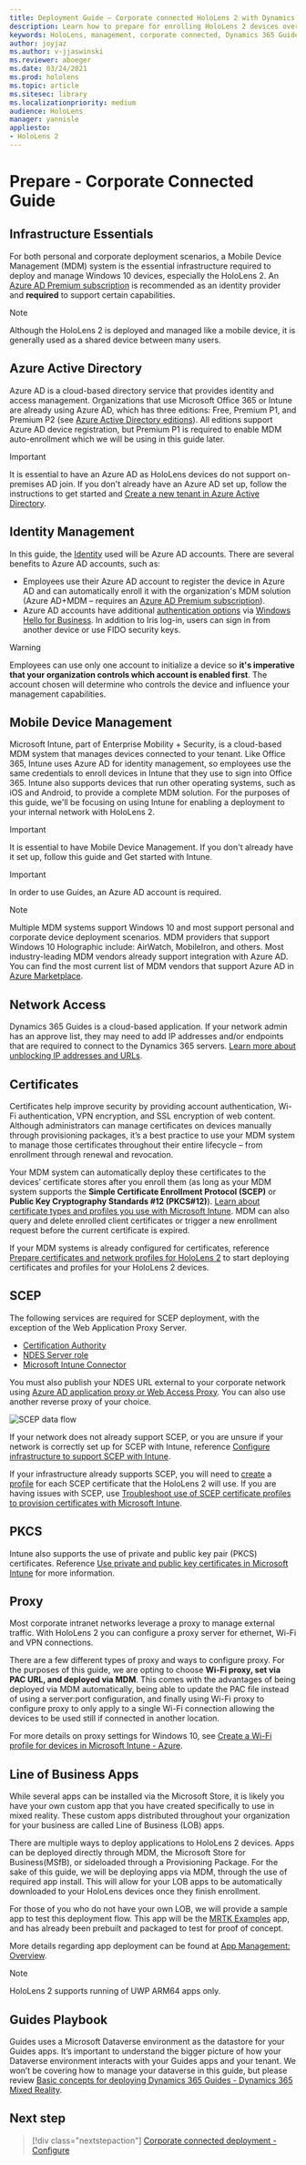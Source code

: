 ```yaml
---
title: Deployment Guide – Corporate connected HoloLens 2 with Dynamics 365 Guides - Prepare
description: Learn how to prepare for enrolling HoloLens 2 devices over a corporate connected network with Dynamics 365 Guides.
keywords: HoloLens, management, corporate connected, Dynamics 365 Guides, AAD, Azure AD, MDM, Mobile Device Management
author: joyjaz
ms.author: v-jjaswinski
ms.reviewer: aboeger
ms.date: 03/24/2021
ms.prod: hololens
ms.topic: article
ms.sitesec: library
ms.localizationpriority: medium
audience: HoloLens
manager: yannisle
appliesto:
- HoloLens 2
---
```


# Prepare - Corporate Connected Guide
## Infrastructure Essentials
For both personal and corporate deployment scenarios, a Mobile Device Management (MDM) system is the essential infrastructure required to deploy and manage Windows 10 devices, especially the HoloLens 2. An [Azure AD Premium subscription](https://docs.microsoft.com/azure/active-directory/fundamentals/active-directory-get-started-premium) is recommended as an identity provider and **required** to support certain capabilities.

> [!NOTE]
> Although the HoloLens 2 is deployed and managed like a mobile device, it is generally used as a shared device between many users.

## Azure Active Directory
Azure AD is a cloud-based directory service that provides identity and access management. Organizations that use Microsoft Office 365 or Intune are already using Azure AD, which has three editions: Free, Premium P1, and Premium P2 (see [Azure Active Directory editions](https://azure.microsoft.com/documentation/articles/active-directory-editions)). All editions support Azure AD device registration, but Premium P1 is required to enable MDM auto-enrollment which we will be using in this guide later.
> [!Important]
> It is essential to have an Azure AD as HoloLens devices do not support on-premises AD join. If you don't already have an Azure AD set up, follow the instructions to get started and [Create a new tenant in Azure Active Directory](https://docs.microsoft.com/azure/active-directory/fundamentals/active-directory-access-create-new-tenant).

## Identity Management
In this guide, the [Identity](https://docs.microsoft.com/hololens/hololens-identity) used will be Azure AD accounts. There are several benefits to Azure AD accounts, such as:
- Employees use their Azure AD account to register the device in Azure AD and can automatically enroll it with the organization's MDM solution (Azure AD+MDM – requires an [Azure AD Premium subscription](https://docs.microsoft.com/azure/active-directory/fundamentals/active-directory-get-started-premium)).
- Azure AD accounts have additional [authentication options](https://docs.microsoft.com/hololens/hololens-identity) via [Windows Hello for Business](https://docs.microsoft.com/windows/security/identity-protection/hello-for-business/hello-identity-verification). In addition to Iris log-in, users can sign in from another device or use FIDO security keys.

> [!WARNING] 
> Employees can use only one account to initialize a device so **it's imperative that your organization controls which account is enabled first**. The account chosen will determine who controls the device and influence your management capabilities.

## Mobile Device Management
Microsoft Intune, part of Enterprise Mobility + Security, is a cloud-based MDM system that manages devices connected to your tenant. Like Office 365, Intune uses Azure AD for identity management, so employees use the same credentials to enroll devices in Intune that they use to sign into Office 365. Intune also supports devices that run other operating systems, such as iOS and Android, to provide a complete MDM solution. For the purposes of this guide, we'll be focusing on using Intune for enabling a deployment to your internal network with HoloLens 2.
> [!Important] 
> It is essential to have Mobile Device Management. If you don't already have it set up, follow this guide and Get started with Intune.

> [!Important]
> In order to use Guides, an Azure AD account is required.

> [!Note] 
> Multiple MDM systems support Windows 10 and most support personal and corporate device deployment scenarios. MDM providers that support Windows 10 Holographic include: AirWatch, MobileIron, and others. Most industry-leading MDM vendors already support integration with Azure AD. You can find the most current list of MDM vendors that support Azure AD in [Azure Marketplace](https://azuremarketplace.microsoft.com/marketplace/apps/category/azure-active-directory-apps).

## Network Access 
Dynamics 365 Guides is a cloud-based application. If your network admin has an approve list, they may need to add IP addresses and/or endpoints that are required to connect to the Dynamics 365 servers. [Learn more about unblocking IP addresses and URLs](https://docs.microsoft.com/power-platform/admin/online-requirements#ip-addresses-and-urls).

## Certificates
Certificates help improve security by providing account authentication, Wi-Fi authentication, VPN encryption, and SSL encryption of web content. Although administrators can manage certificates on devices manually through provisioning packages, it’s a best practice to use your MDM system to manage those certificates throughout their entire lifecycle – from enrollment through renewal and revocation. 

Your MDM system can automatically deploy these certificates to the devices’ certificate stores after you enroll them (as long as your MDM system supports the **Simple Certificate Enrollment Protocol (SCEP)** or **Public Key Cryptography Standards #12 (PKCS#12)**). [Learn about certificate types and profiles you use with Microsoft Intune](https://docs.microsoft.com/mem/intune/protect/certificates-configure). MDM can also query and delete enrolled client certificates or trigger a new enrollment request before the current certificate is expired.
 
If your MDM systems is already configured for certificates, reference [Prepare certificates and network profiles for HoloLens 2](https://docs.microsoft.com/hololens/hololens-certificates-network) to start deploying certificates and profiles for your HoloLens 2 devices.

## SCEP

The following services are required for SCEP deployment, with the exception of the Web Application Proxy Server.
- [Certification Authority](https://docs.microsoft.com/previous-versions/windows/it-pro/windows-server-2012-R2-and-2012/jj125375(v=ws.11))
- [NDES Server role](https://docs.microsoft.com/previous-versions/windows/it-pro/windows-server-2012-R2-and-2012/hh831498(v=ws.11))
- [Microsoft Intune Connector](https://docs.microsoft.com/mem/intune/protect/certificates-scep-configure#install-the-microsoft-intune-connector)

You must also publish your NDES URL external to your corporate network using [Azure AD application proxy or Web Access Proxy](https://docs.microsoft.com/azure/active-directory/manage-apps/application-proxy-add-on-premises-application). You can also use another reverse proxy of your choice.

![SCEP data flow](./images/hololens2-scep-info-flow.png)

If your network does not already support SCEP, or you are unsure if your network is correctly set up for SCEP with Intune, reference  [Configure infrastructure to support SCEP with Intune](https://docs.microsoft.com/mem/intune/protect/certificates-scep-configure).

If your infrastructure already supports SCEP, you will need to [create](https://docs.microsoft.com/mem/intune/protect/certificates-profile-scep) a [profile](https://docs.microsoft.com/mem/configmgr/protect/deploy-use/create-certificate-profiles) for each SCEP certificate that the HoloLens 2 will use. If you are having issues with SCEP, use [Troubleshoot use of SCEP certificate profiles to provision certificates with Microsoft Intune](https://docs.microsoft.com/troubleshoot/mem/intune/troubleshoot-scep-certificate-profiles).

## PKCS
Intune also supports the use of private and public key pair (PKCS) certificates. Reference [Use private and public key certificates in Microsoft Intune](https://docs.microsoft.com/mem/intune/protect/certificates-pfx-configure) for more information.

## Proxy
Most corporate intranet networks leverage a proxy to manage external traffic. With HoloLens 2 you can configure a proxy server for ethernet, Wi-Fi and VPN connections.

There are a few different types of proxy and ways to configure proxy. For the purposes of this guide, we are opting to choose **Wi-Fi proxy, set via PAC URL, and deployed via MDM**. This comes with the advantages of being deployed via MDM automatically, being able to update the PAC file instead of using a server:port configuration, and finally using Wi-Fi proxy to configure proxy to only apply to a single Wi-Fi connection allowing the devices to be used still if connected in another location. 


For more details on proxy settings for Windows 10, see [Create a Wi-Fi profile for devices in Microsoft Intune - Azure](https://docs.microsoft.com/mem/intune/configuration/wi-fi-settings-configure).

## Line of Business Apps 
While several apps can be installed via the Microsoft Store, it is likely you have your own custom app that you have created specifically to use in mixed reality. These custom apps distributed throughout your organization for your business are called Line of Business (LOB) apps.
  
There are multiple ways to deploy applications to HoloLens 2 devices. Apps can be deployed directly through MDM, the Microsoft Store for Business(MSfB), or sideloaded through a Provisioning Package. For the sake of this guide, we will be deploying apps via MDM, through the use of required app install. This will allow for your LOB apps to be automatically downloaded to your HoloLens devices once they finish enrollment.

For those of you who do not have your own LOB, we will provide a sample app to test this deployment flow. This app will be the [MRTK Examples](https://aka.ms/HoloLensDocs-Sample-MRTK-Examples-App) app, and has already been prebuilt and packaged to test for proof of concept.
 
More details regarding app deployment can be found at [App Management: Overview](https://docs.microsoft.com/hololens/app-deploy-overview).

> [!NOTE]
> HoloLens 2 supports running of UWP ARM64 apps only.

## Guides Playbook
Guides uses a Microsoft Dataverse environment as the datastore for your Guides apps. It’s important to understand the bigger picture of how your Dataverse environment interacts with your Guides apps and your tenant. We won’t be covering how to manage your dataverse in this guide, but please review [Basic concepts for deploying Dynamics 365 Guides - Dynamics 365 Mixed Reality](https://docs.microsoft.com/dynamics365/mixed-reality/guides/admin-deployment-playbook).

## Next step 
> [!div class="nextstepaction"]
> [Corporate connected deployment - Configure](hololens2-corp-connected-configure.md)
